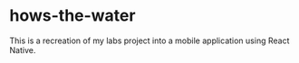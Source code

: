 # hows-the-water

This is a recreation of my labs project into a mobile application using React Native.
